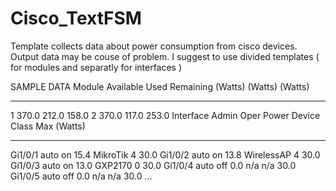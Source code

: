 # Cisco_TextFSM
Template collects data about power consumption from cisco devices. Output data may be couse of problem. I suggest to
use divided templates ( for modules and separatly for interfaces )

SAMPLE DATA
Module   Available     Used     Remaining
          (Watts)     (Watts)    (Watts)
------   ---------   --------   ---------
1           370.0      212.0       158.0
2           370.0      117.0       253.0
Interface Admin  Oper       Power   Device              Class Max
                            (Watts)
--------- ------ ---------- ------- ------------------- ----- ----
Gi1/0/1   auto   on         15.4    MikroTik            4     30.0
Gi1/0/2   auto   on         13.8    WirelessAP          4     30.0
Gi1/0/3   auto   on         13.0    GXP2170             0     30.0
Gi1/0/4   auto   off        0.0     n/a                 n/a   30.0
Gi1/0/5   auto   off        0.0     n/a                 n/a   30.0
...
